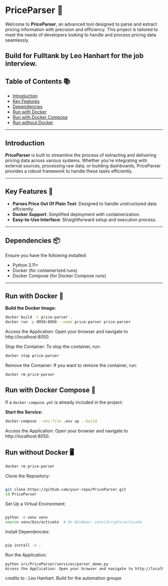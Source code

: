 # PriceParser 🚀

Welcome to **PriceParser**, an advanced tool designed to parse and extract pricing information with precision and efficiency. This project is tailored to meet the needs of developers looking to handle and process pricing data seamlessly.

Build for Fulltank by Leo Hanhart for the job interview.
---

## Table of Contents 📚


- [Introduction](#introduction)
- [Key Features](#key-features)
- [Dependencies](#dependencies)
- [Run with Docker](#run-with-docker-)
- [Run with Docker Compose](#run-with-docker-compose-)
- [Run without Docker](#run-without-docker-)

---


## Introduction

**PriceParser** is built to streamline the process of extracting and delivering pricing data across various systems. Whether you're integrating with external sources, processing raw data, or building dashboards, PriceParser provides a robust framework to handle these tasks efficiently.

---

## Key Features 🌟

- **Parses Price Out Of Plain Text**: Designed to handle unstructured data efficiently.
- **Docker Support**: Simplified deployment with containerization.
- **Easy-to-Use Interface**: Straightforward setup and execution process.

---

## Dependencies 📦

Ensure you have the following installed:

- Python 3.11+
- Docker (for containerized runs)
- Docker Compose (for Docker Compose runs)

---

## Run with Docker 🐳

**Build the Docker Image:**
```bash
docker build -t price-parser .
docker run -p 8050:8050 --name price-parser price-parser
```
Access the Application: Open your browser and navigate to http://localhost:8050.

Stop the Container: To stop the container, run:

```bash
docker stop price-parser
```

Remove the Container: If you want to remove the container, run:

```bash
docker rm price-parser
```

## Run with Docker Compose 🐳

If a `docker-compose.yml` is already included in the project:

**Start the Service:**
```bash
docker-compose --env-file .env up --build
```
Access the Application: Open your browser and navigate to http://localhost:8050.


## Run without Docker 🖥️
```bash
docker rm price-parser
```
Clone the Repository:

```bash

git clone https://github.com/your-repo/PriceParser.git
cd PriceParser
```
Set Up a Virtual Environment:

```bash

python -m venv venv
source venv/bin/activate  # On Windows: venv\Scripts\activate
```
Install Dependencies:

```bash

pip install -e .
```
Run the Application:

```bash
python src/PriceParser/services/parser_demo.py
Access the Application: Open your browser and navigate to http://localhost:8050.
```

credits to : Leo Hanhart.
Build for the automation groupe

